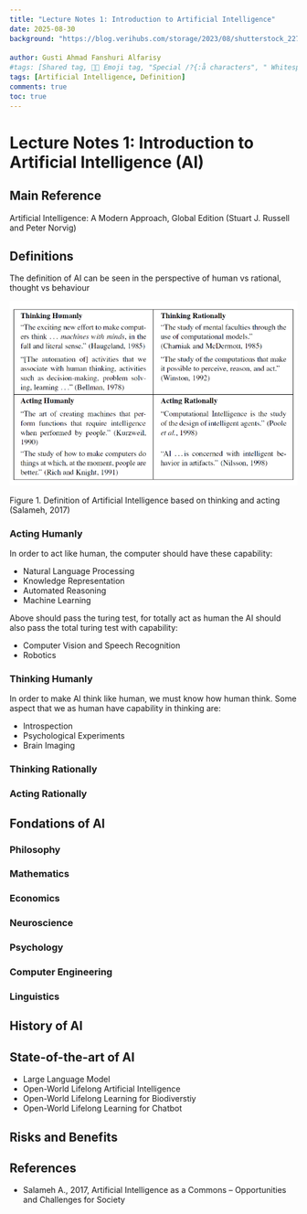 ```yaml
---
title: "Lecture Notes 1: Introduction to Artificial Intelligence"
date: 2025-08-30
background: "https://blog.verihubs.com/storage/2023/08/shutterstock_2277274631-800x450.jpg"

author: Gusti Ahmad Fanshuri Alfarisy
#tags: [Shared tag, 👩‍🔬 Emoji tag, "Special /?{:å characters", " Whitespace before and after "]
tags: [Artificial Intelligence, Definition]
comments: true
toc: true
---
```


# Lecture Notes 1: Introduction to Artificial Intelligence (AI) 

## Main Reference

Artificial Intelligence: A Modern Approach, Global Edition (Stuart J. Russell and Peter Norvig)

## Definitions

The definition of AI can be seen in the perspective of human vs rational, thought vs behaviour

![definition of AI](/assets/theme/images/posts/AI_definition.png)

Figure 1. Definition of Artificial Intelligence based on thinking and acting (Salameh, 2017)

### Acting Humanly

In order to act like human, the computer should have these capability:

* Natural Language Processing
* Knowledge Representation
* Automated Reasoning
* Machine Learning

Above should pass the turing test, for totally act as human the AI should also pass the total turing test with capability:

* Computer Vision and Speech Recognition
* Robotics

### Thinking Humanly

In order to make AI think like human, we must know how human think. Some aspect that we as human have capability in thinking are:

* Introspection
* Psychological Experiments
* Brain Imaging

### Thinking Rationally

### Acting Rationally

## Fondations of AI

### Philosophy

### Mathematics

### Economics

### Neuroscience

### Psychology

### Computer Engineering

### Linguistics


## History of AI

## State-of-the-art of AI

* Large Language Model
* Open-World Lifelong Artificial Intelligence
* Open-World Lifelong Learning for Biodiverstiy
* Open-World Lifelong Learning for Chatbot

## Risks and Benefits


## References

* Salameh A., 2017,  Artificial Intelligence as a Commons – Opportunities and Challenges for Society

